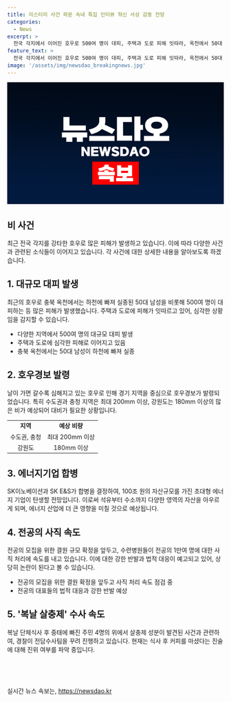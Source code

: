 ```yaml
---
title: 미스터리 사건 파문 속내 특집 인터뷰 혁신 사상 감동 전망
categories:
  - News
excerpt: >
  전국 각지에서 이어진 호우로 500여 명이 대피, 주택과 도로 피해 잇따라, 옥천에서 50대 실종. 중부 지방 비, 경기 호우경보 발령, 수도권 등 최대 200mm 이상 예상, SK이노베이션과 SK E&S 합병으로 초대형 에너지기업 탄생, 전공의 1만여 명 사직 속도, 복날 살충제 사건 수사 속도.
feature_text: >
  전국 각지에서 이어진 호우로 500여 명이 대피, 주택과 도로 피해 잇따라, 옥천에서 50대 실종. 중부 지방 비, 경기 호우경보 발령, 수도권 등 최대 200mm 이상 예상, SK이노베이션과 SK E&S 합병으로 초대형 에너지기업 탄생, 전공의 1만여 명 사직 속도, 복날 살충제 사건 수사 속도.
image: '/assets/img/newsdao_breakingnews.jpg'
---
```


<p><img src="/assets/img/newsdao_breakingnews.jpg" alt="ontimetimes 속보" /></p>

<h2>비 사건</h2>

<p data-ke-size="size16">최근 전국 각지를 강타한 호우로 많은 피해가 발생하고 있습니다. 이에 따라 다양한 사건과 관련된 소식들이 이어지고 있습니다. 각 사건에 대한 상세한 내용을 알아보도록 하겠습니다.</p>

<h2 data-ke-size="size26">1. 대규모 대피 발생</h2>

<p data-ke-size="size16">최근의 호우로 충북 옥천에서는 하천에 빠져 실종된 50대 남성을 비롯해 500여 명이 대피하는 등 많은 피해가 발생했습니다. 주택과 도로에 피해가 잇따르고 있어, 심각한 상황임을 감지할 수 있습니다.</p>

<ul>
  <li>다양한 지역에서 500여 명의 대규모 대피 발생</li>
  <li>주택과 도로에 심각한 피해로 이어지고 있음</li>
  <li>충북 옥천에서는 50대 남성이 하천에 빠져 실종</li>
</ul>

<h2 data-ke-size="size26">2. 호우경보 발령</h2>

<p data-ke-size="size16">날이 가면 갈수록 심해지고 있는 호우로 인해 경기 지역을 중심으로 호우경보가 발령되었습니다. 특히 수도권과 충청 지역은 최대 200mm 이상, 강원도는 180mm 이상의 많은 비가 예상되어 대비가 필요한 상황입니다.</p>

<table>
  <tr>
    <td style="text-align: center; height: 17px;"><b>지역</b></td>
    <td style="text-align: center; height: 17px;"><b>예상 비량</b></td>
  </tr>
  <tr>
    <td style="text-align: center; height: 17px;">수도권, 충청</td>
    <td style="text-align: center; height: 17px;">최대 200mm 이상</td>
  </tr>
  <tr>
    <td style="text-align: center; height: 17px;">강원도</td>
    <td style="text-align: center; height: 17px;">180mm 이상</td>
  </tr>
</table>

<h2 data-ke-size="size26">3. 에너지기업 합병</h2>

<p data-ke-size="size16">SK이노베이션과 SK E&S가 합병을 결정하여, 100조 원의 자산규모를 가진 초대형 에너지 기업이 탄생할 전망입니다. 이로써 석유부터 수소까지 다양한 영역의 자산을 아우르게 되며, 에너지 산업에 더 큰 영향을 미칠 것으로 예상됩니다.</p>

<h2 data-ke-size="size26">4. 전공의 사직 속도</h2>

<p data-ke-size="size16">전공의 모집을 위한 결원 규모 확정을 앞두고, 수련병원들이 전공의 1만여 명에 대한 사직 처리에 속도를 내고 있습니다. 이에 대한 강한 반발과 법적 대응이 예고되고 있어, 상당히 논란이 된다고 볼 수 있습니다.</p>

<ul>
  <li>전공의 모집을 위한 결원 확정을 앞두고 사직 처리 속도 점검 중</li>
  <li>전공의 대표들의 법적 대응과 강한 반발 예상</li>
</ul>

<h2 data-ke-size="size26">5. '복날 살충제' 수사 속도</h2>

<p data-ke-size="size16">복날 단체식사 후 중태에 빠진 주민 4명의 위에서 살충제 성분이 발견된 사건과 관련하여, 경찰이 전담수사팀을 꾸려 진행하고 있습니다. 현재는 식사 후 커피를 마셨다는 진술에 대해 진위 여부를 파악 중입니다.</p>

<p data-ke-size="size16">&nbsp;</p>

<p data-ke-size="size16">&nbsp;</p>
실시간 뉴스 속보는, <a href="https://newsdao.kr" rel="dofollow">https://newsdao.kr</a>


